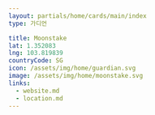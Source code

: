 ```yaml
---
layout: partials/home/cards/main/index
type: 가디언

title: Moonstake
lat: 1.352083
lng: 103.819839
countryCode: SG
icon: /assets/img/home/guardian.svg
image: /assets/img/home/moonstake.svg
links:
  - website.md
  - location.md
---
```


